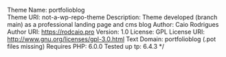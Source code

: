 Theme Name: portfolioblog \
Theme URI: not-a-wp-repo-theme
Description: Theme developed (branch main) as a professional landing page and cms blog
Author: Caio Rodrigues
Author URI: https://rodcaio.pro
Version: 1.0
License: GPL
License URI: http://www.gnu.org/licenses/gpl-3.0.html
Text Domain: portfolioblog (.pot files missing)
Requires PHP: 6.0.0
Tested up tp: 6.4.3
*/
